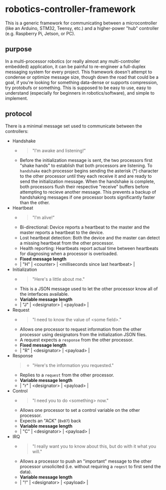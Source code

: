 # robotics-controller-framework

This is a generic framework for communicating between a microcontroller (like an Arduino, STM32, Teensy, etc.) and a higher-power "hub" controller (e.g. Raspberry Pi, Jetson, or PC).

## purpose
In a multi-processor robotics (or really almost any multi-controller embedded) application, it can be painful to re-engineer a full-duplex messaging system for every project. This framework doesn't attempt to condense or optimize message size, though down the road that could be a goal, if you're looking for something data-dense or supports compression, try protobufs or something. This is supposed to be easy to use, easy to understand (especially for beginners in robotics/software), and simple to implement.

## protocol

There is a minimal message set used to communicate between the controllers:
* Handshake
    * >"I'm awake and listening!"
    * Before the initialization message is sent, the two processors first "shake hands" to establish that both processors are listening. To `handshake` each processor begins sending the asterisk (\*) character to the other processor until they each receive it and are ready to send the initialization message. When the handshake is complete, both processors flush their respective "receive" buffers before attempting to recieve another message. This prevents a backup of handshaking messages if one processor boots significantly faster than the other.
* Heartbeat
    * >"I'm alive!"
    * Bi-directional: Device reports a heartbeat to the master and the master reports a heartbeat to the device.
    * Lost heartbeat detection: Both the device and the master can detect a missing heartbeat from the other processor.
    * Health reporting: Heartbeats report actual time between heartbeats for diagnosing when a processor is overloaded.
    * **Fixed message length**
    * | "H" | \<counter> | \<milliseconds since last heartbeat> |
* Initialization
    * >"Here's a little about me."
    * This is a JSON message used to let the other processor know all of the interfaces available.
    * **Variable message length**
    * | "J" | \<designator> | \<payload> |
* Request
    * >"I need to know the value of \<some field>."
    * Allows one processor to request information from the other processor using designators from the initialization JSON files.
    * A request expects a `response` from the other processor.
    * **Fixed message length**
    * | "R" | \<designator> | \<payload> |
* Response
    >* "Here's the information you requested."
    * Replies to a `request` from the other processor.
    * **Variable message length**
    * | "r" | \<designator> | \<payload> |
* Control
    * >"I need you to do \<something> now."
    * Allows one processor to set a control variable on the other processor.
    * Expects an "ACK" (`0x07`) back
    * **Variable message length**
    * | "C" | \<designator> | \<payload> |
* IRQ
    * >"I really want you to know about this, but do with it what you will."
    * Allows a processor to push an "important" message to the other processor unsolicited (i.e. without requiring a `reqest` to first send the data).
    * **Variable message length**
    * | "!" | \<designator> | \<payload> |
